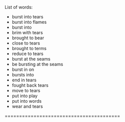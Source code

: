 List of words:
- burst into tears
- burst into flames
- burst into
- brim with tears
- brought to bear
- close to tears
- brought to terms
- reduce to tears
- burst at the seams
- be bursting at the seams
- burst in on
- bursts into
- end in tears
- fought back tears
- move to tears
- put into play
- put into words
- wear and tears

========================================
